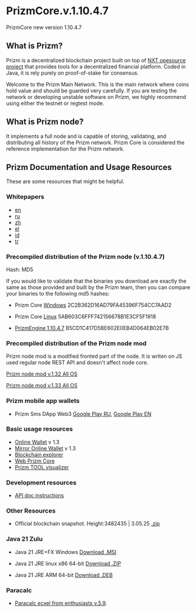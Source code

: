 # PrizmCore.v.1.10.4.7
PrizmCore new version 1.10.4.7

What is Prizm?
-------------

Prizm is a decentralized blockchain project built on top of [NXT opesource project](https://bitbucket.org/Jelurida/nxt/src) that provides tools for a decentralized financial platform. Coded in Java, it is rely purely on proof-of-stake for consensus.

Welcome to the Prizm Main Network. This is the main network where coins hold value and should be guarded very carefully. If you are testing the network or developing unstable software on Prizm, we highly recommend using either the testnet or regtest mode.

What is Prizm node?
-------------

It implements a full node and is capable of storing, validating, and distributing all history of the Prizm network. Prizm Core is considered the reference implementation for the Prizm network.

Prizm Documentation and Usage Resources
---------------

These are some resources that might be helpful.

### Whitepapers

* [en](https://tech.prizm.vip/files/prizm_wp_en.pdf)
* [ru](https://tech.prizm.vip/files/prizm_wp_ru.pdf)
* [zh](https://tech.prizm.vip/files/prizm_wp_zh.pdf)
* [el](https://tech.prizm.vip/files/prizm_wp_el.pdf)
* [id](https://tech.prizm.vip/files/prizm_wp_id.pdf)
* [tr](https://tech.prizm.vip/files/prizm_wp_tr.pdf)

### Precompiled distribution of the Prizm node (v.1.10.4.7)

Hash: MD5

If you would like to validate that the binaries you download are exactly the same as those provided and built by the Prizm team, then you can compare your binaries to the following md5 hashes:

* Prizm Core [Windows](https://tech.prizm.vip/files/prizm-dist-1.10.4.7-win.exe) 2C2B362D16AD79FA45396F754CC7AAD2
* Prizm Core [Linux](https://tech.prizm.vip/files/prizm-dist-1.10.4.7-linux.zip) 5AB603C6FFF742156678B1E3CF5F1918


* [PrizmEngine 1.10.4.7](https://tech.prizm.vip/files/PrizmEngine.jar) B5CD1C417D5BE602E0EB4D064EB02E7B


### Precompiled distribution of the Prizm node mod

Prizm node mod is a modified fronted part of the node. It is writen on JS used regular node REST API and doesn't affect node core.

[Prizm node mod v.1.32 All OS](https://tech.prizm.vip/files/PrizmCore_Mod_v.1.32.zip)

[Prizm node mod v.1.33 All OS](https://tech.prizm.vip/files/PrizmCore_Mod_v.1.33.zip)

### Prizm mobile app wallets

* Prizm Sms DApp Web3 [Google Play RU](https://play.google.com/store/apps/details?id=prizm.wallet&hl=ru), [Google Play EN](https://play.google.com/store/apps/details?id=prizm.wallet_en)

### Basic usage resources

* [Online Wallet](https://wallet.prizm.vip/) v 1.3
* [Mirror Online Wallet](https://mirror-prizm.vip/) v 1.3
* [Blockchain explorer](https://blockchain.prizm.vip/)
* [Web Prizm Core](https://core.prizm.vip/)
* [Prizm TOOL visualizer](https://tool-prizm.space/)

### Development resources

* [API doc instructions](https://blockchain.prizm.vip/api-doc/PRIZM_API.html)

### Other Resources

* Official blockchain snapshot. Height:3482435 | 3.05.25  [.zip](https://tech.prizm.vip/files/prizm_db_3482435H.zip)

### Java 21 Zulu 
* Java 21 JRE+FX Windows [Download .MSI](https://tech.prizm.vip/files/zulu21.42.19-ca-fx-jre21.0.7-win_x64.msi)

* Java 21 JRE linux x86 64-bit [Download .ZIP](https://tech.prizm.vip/files/zulu21.42.19-ca-jre21.0.7-linux_x64.zip)
* Java 21 JRE ARM 64-bit [Download .DEB](https://tech.prizm.vip/files/zulu21.42.19-ca-jre21.0.7-linux_arm64.deb)

### Paracalc
* [Paracalc ecxel from enthusiasts v.5.9](https://tech.prizm.vip/files/PARACALC_5.9.xlsm).

